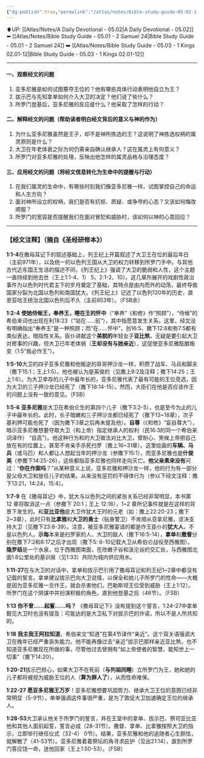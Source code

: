 ```yaml
---
{"dg-publish":true,"permalink":"/atlas/notes/bible-study-guide-05-02-1-kings-01/"}
---
```


⬆️UP: [[Atlas/Notes/A Daily Devotional - 05.02\|A Daily Devotional - 05.02]]
⬅️ [[Atlas/Notes/Bible Study Guide - 05.01 - 2 Samuel 24\|Bible Study Guide - 05.01 - 2 Samuel 24]]
➡️ [[Atlas/Notes/Bible Study Guide - 05.03 - 1 Kings 02.01-12\|Bible Study Guide - 05.03 - 1 Kings 02.01-12]] 

---

#### 一、观察经文的问题
1. 亚多尼雅是如何试图篡夺王位的？他有哪些具体行动表明他自立为王？
2. 拔示巴与先知拿单如何介入大卫的决定？他们说了些什么？
3. 所罗门登基后，亚多尼雅的反应是什么？他采取了怎样的行动？

#### 二、解释经文的问题（帮助读者明白经文背后的意义与神的作为）
1. 为什么亚多尼雅虽然是王子，却不是神所拣选的王？这说明了神拣选权柄的属灵原则是什么？
2. 大卫在年老体衰之际为何仍需亲自确认继承人？这在属灵上有何意义？
3. 所罗门对亚多尼雅的处理，反映出他怎样的属灵品格与治理态度？

#### 三、应用经文的问题（将经文信息转化为生命中的提醒与行动）
1. 在我们属灵的生命中，有哪些时刻我们像亚多尼雅一样，试图掌控自己的命运和人生方向？
2. 面对神所设立的权柄，我们是否有抗拒、质疑、或争夺的心态？又该如何悔改顺服？
3. 所罗门的宽容是否提醒我们在面对冒犯和威胁时，该如何以神的心意回应？

---
### 【经文注释】（摘自《圣经研修本》）

**1:1-4**在撒母耳记下的叙述基础上，列王纪上开篇叙述了大卫王在位的最后年日（主前971年），以及统一的以色列王国从大卫的权力转移到所罗门手中。与其他古代近东国王生活的描述不同，《列王纪上》强调了大卫的脆弱和人性，这个主题一直持续到他去世（王上1:1-4、1） 5，2:1-2、10）。这几章所展开的戏剧性政治事件为以色列时代君主下的岁月奠定了基础，其特点是由内而外的动荡，最终导致国家分裂为北国以色列和南国犹大。《列王纪上》记述了以色列120年的历史，直至亚哈王统治北国以色列后不久（主前853年）。（FSB余）

**1:2-4** **使她侍候王，奉养王，睡在王的怀中**（“奉养”《和修》作“照顾”），“侍候”的希伯来词也出现在利18:23（“站在……前”），其中指愿意发生关系。这里，经文没有明确指出“奉养王”是一种照顾；而“在……怀中”，创16:5、撒下12:8和弥7:5都有类似表达，暗指性关系。臣仆进献这个**美貌的**年轻女子**亚比煞**，无疑是要引起大卫对房事的兴趣，但大卫已年老体弱（**王却没有与她亲近**），这促使亚多尼雅酝酿叛变（1:5“我必作王”）。

**1:5-10**大卫的四子亚多尼雅和他叛逆的哥哥押沙龙一样，积攒了战车、马兵和脚夫（撒下15:1；王上1:5）。他也被认为是英俊的（见撒上9:2及注释；撒下14:25；王上1:6）。为大卫幸存的儿子中最年长的，亚多尼雅代表了最有可能的王位竞选，因为大卫的三子押沙龙已经死了（撒下18:14-15）。然而，大臣们在他是否应该作王的问题上没有一致的意见。（FSB）

**1:5-6** **亚多尼雅**是大卫在希伯仑生的第四个儿子（撒下3:2-5），也是至今为止的儿子中最年长的。此时，长子暗嫩和三子押沙龙都已经死了（撒下13~18章），次子基利押可能也死了（因为撒下3章之后再未提及他）。**自尊**（《和修》“妄自尊大”），暗示亚多尼雅想要夺取大卫（和上帝）指定继承人的权利（民16:3的同一个希伯来词译作） “自高”）。他这种行为和的大卫做法对比大卫，曾耐心、笑候上帝把自己放在有的位置上，甚至不肯亲手杀死扫罗（撒上16~31章）。这里绘画的**车辆、马兵**（或马匹）和人都让人想起当年的押沙龙（参撒下15:1），而亚多尼雅也是**什俊美**（参撒下14:25-26），这些都指亚多尼雅也同样走向灭亡。**他父亲素来没有**问过：“**你在作案吗**？”从某种意义上说，亚多尼雅和押沙龙一样，他的行为有一部分是父母大卫和放任儿子的结果。从来没有惩罚的不得体行为（参以下经文注释：撒下13:21，14:24，15:4）。

**1:7-9** 在《撒母耳记》中，犹大与以色列之间的紧张关系已经非常明显，本书第 12 章将取消这一点（参撒下 20:1；王上 12:16），1~2 章所记事件就是在这样的背景下发生的。和**亚比亚他**是大卫作犹大王时的元老（如：撒上22:20-23；撒下2~3章），此时只有**比拿雅**和**大卫的勇士**（贴身警卫）不肯顺从亚拿尼雅，坚决支持大卫（见撒下23:8-39）。注意，被亚多尼雅宴请的都是作王臣仆的**犹大人**，不是以色列人。**示每**本来是扫罗家的人、大卫的敌人（撒下16:5-14），**拿单**和**撒督**分别在撒下7:2和8:17之后才出现（撒下5: 6-10记载大卫从希伯仑战役至西雅图）。**隐罗结**是一个水泉，位于西雅图南面，在欣嫩子谷和汲沦谷的交汇处，与西雅图北面1.6公里处的基训泉（见1:33）共同为城内供应用水。

**1:11-27**在与大卫的对话中，拿单和拔示巴引用了撒母耳记和列王纪1~2章中都没有记载的誓言。拿单建议拔示巴向大卫说情，以保全和她儿子所罗门的性命——大概是因为亚多尼雅一旦作王，就会杀害他们，巴勒斯坦王位受到威胁（王上1:12）。所罗门在这个阴谋中并扮演积极的角色，直到他登基之后（46节）。（FSB）

**1:13** **你不曾……起誓……吗？** 《撒母耳记下》没有提到这个誓言，1:24-27中拿单觐见大卫时也没有提及：可能达的是大卫私下对拔示巴的许诺，所以不是人所共知的。

**1:18** **我主我王阿拉知道**，希伯来文“知道”在第4节译作“亲近”。这个双关语强调大卫在晚年已经严重丧失能力。他不能再像过去“亲近”拔示巴那样亲近亚比煞，也不知道亚多尼雅现在所做的事，尽管他过去曾拥有“如上帝使者的智慧，能知世上一切事”（撒下14:20）。

**1:20-21**拔示巴担心，如果大卫不在死前（**与列祖同睡**）立所罗门为王，她和她的儿子都将被视为威胁王位的人（**算为罪人了**），从而性命难保。

**1:22-27** **愿亚多尼雅王万岁**！亚多尼雅想要巩固势力、继承大卫王位的意图已经非常明显（5-9节），单单强调这件事很严重，是为了敦促大卫加速确定王位的继承人。

**1:28-53**大卫承认他关于所罗门的誓言，并在王室中的拿单、拔示巴、祭司亚比亚他和其他人面前起誓，誓言必成（28-31节）。撒督、拿单、比拿雅按照大卫的指示，立即举行继任仪式（32-4） 0节）。结果，亚多尼雅和他的追随者心生胆怯，就解散了（41-53节）。亚多尼雅着着祭坛的角寻求庇护（见出21:14），直到所罗门答应饶一命，送他回家（王上1:50-53）。（FSB）